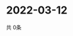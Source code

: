 # 2022-03-12
  共 0条

  <!-- BEGIN -->
  <!-- 最后更新时间Sat Mar 12 2022 14:03:48 GMT+0000 (Coordinated Universal Time) -->
  
  <!-- END -->
  
  